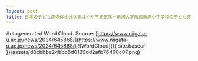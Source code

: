 ```yaml
---
layout: post
title: 日本の子ども達の体水分状態はやや不足気味－新潟大学附属新潟小中学校の子ども達を対象とした調査より－
---
```

Autogenerated Word Cloud.
Source\: [https://www.niigata-u.ac.jp/news/2024/645868/](https://www.niigata-u.ac.jp/news/2024/645868/)
![WordCloud]({{ site.baseurl }}/assets/d8cbbbe24bbb6d0139dd2afb76490c07.png)